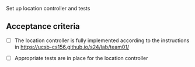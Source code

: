 Set up location controller and tests

## Acceptance criteria

- [ ] The location controller is fully implemented according to the instructions in <https://ucsb-cs156.github.io/s24/lab/team01/>
- [ ] Appropriate tests are in place for the location controller


